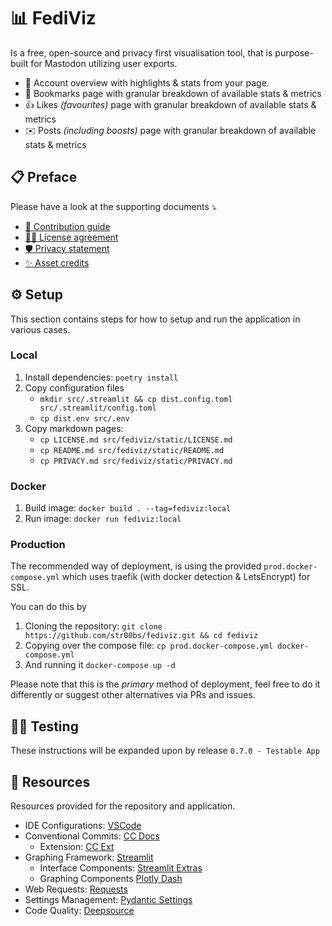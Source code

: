 # 📊 FediViz

Is a free, open-source and privacy first visualisation tool, that is purpose-built for Mastodon utilizing user exports.
- 👱 Account overview with highlights & stats from your page.
- 📑 Bookmarks page with granular breakdown of available stats & metrics
- 👍 Likes *(favourites)* page with granular breakdown of available stats & metrics
- ✉️ Posts *(including boosts)* page with granular breakdown of available stats & metrics



## 📋 Preface
Please have a look at the supporting documents ⤵️
- [🤝 Contribution guide](./CONTRIBUTING.md)
- [🧑‍⚖️ License agreement](./LICENSE.md)
- [🛡️ Privacy statement](./PRIVACY.md)
- [✨ Asset credits](./CREDITS.md)


## ⚙️ Setup
This section contains steps for how to setup and run the application in various cases.

### Local
1. Install dependencies: `poetry install`
2. Copy configuration files
   - `mkdir src/.streamlit && cp dist.config.toml src/.streamlit/config.toml`
   - `cp dist.env src/.env`
3. Copy markdown pages:
   - `cp LICENSE.md src/fediviz/static/LICENSE.md`
   - `cp README.md src/fediviz/static/README.md`
   - `cp PRIVACY.md src/fediviz/static/PRIVACY.md`

### Docker
1. Build image: `docker build . --tag=fediviz:local`
2. Run image: `docker run fediviz:local`

### Production
The recommended way of deployment, is using the provided `prod.docker-compose.yml`
which uses traefik (with docker detection & LetsEncrypt) for SSL.

You can do this by
1. Cloning the repository: `git clone https://github.com/str00bs/fediviz.git && cd fediviz`
2. Copying over the compose file: `cp prod.docker-compose.yml docker-compose.yml`
3. And running it `docker-compose up -d `

Please note that this is the _primary_ method of deployment, feel free to do it differently or suggest other alternatives via PRs and issues.


## 🧑‍🔬 Testing
These instructions will be expanded upon by release `0.7.0 - Testable App`


## 🧰 Resources
Resources provided for the repository and application.

- IDE Configurations: [VSCode](resources/.vscode)
- Conventional Commits: [CC Docs](https://www.conventionalcommits.org/en/v1.0.0/)
  - Extension: [CC Ext](https://marketplace.visualstudio.com/items?itemName=vivaxy.vscode-conventional-commits)
- Graphing Framework: [Streamlit](https://docs.streamlit.io/)
   - Interface Components: [Streamlit Extras](https://extras.streamlit.app/)
   - Graphing Components [Plotly Dash](https://dash.plotly.com/)
- Web Requests: [Requests](https://requests.readthedocs.io/en/latest/)
- Settings Management: [Pydantic Settings](https://docs.pydantic.dev/latest/concepts/pydantic_settings/)
- Code Quality: [Deepsource](https://docs.deepsource.com/docs/introduction)
